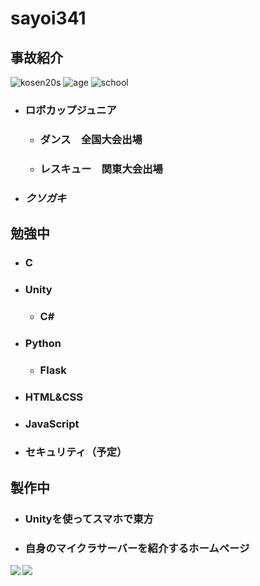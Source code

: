 # sayoi341

## 事故紹介

![kosen20s](https://img.shields.io/badge/kosen-20s-black?style=for-the-badge)
![age](https://img.shields.io/badge/age-16-green?style=for-the-badge)
![school](https://img.shields.io/badge/school-NIT,%20Ibaraki%20College-8d2d3f?style=for-the-badge)

* ### ロボカップジュニア
    * ### ダンス　全国大会出場
    * ### レスキュー　関東大会出場

* ### ***クソガキ***

## 勉強中
* ### C
* ### Unity
    * ### C#
* ### Python
    * ### Flask
* ### HTML&CSS
* ### JavaScript

* ### セキュリティ（予定）

## 製作中
* ### Unityを使ってスマホで東方
* ### 自身のマイクラサーバーを紹介するホームページ


<a href="https://github.com/anuraghazra/github-readme-stats">
  <img align="left" src="https://github-readme-stats.vercel.app/api?username=sayoi341&count_private=true&show_icons=true" />
</a>
<a href="https://github.com/anuraghazra/github-readme-stats">
  <img align="left" src="https://github-readme-stats.vercel.app/api/top-langs/?username=sayoi341" />
</a>